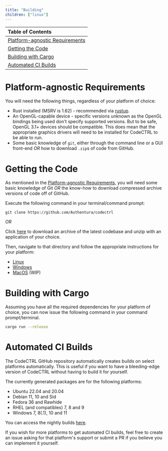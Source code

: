 ```yaml
---
title: "Building"
children: ["linux"]
---
```


| Table of Contents                                                 |
| :---------------------------------------------------------------- |
| [Platform-agnostic Requirements](#platform-agnostic-requirements) |
| [Getting the Code](#getting-the-code)                             |
| [Building with Cargo](#building-with-cargo)                       |
| [Automated CI Builds](#automated-builds)                          |

<h1 id="platform-agnostic-requirements">Platform-agnostic Requirements</h1>

You will need the following things, regardless of your platform of choice:

-   Rust installed (MSRV is 1.62) - recommended via [rustup](https://rustup.rs).
-   An OpenGL-capable device - specific versions unknown as the OpenGL bindings being used
    don't specify supported versions. But to be safe, OpenGL 3.1+ devices should be
    compatible. This does mean that the appropriate graphics drivers will need to be
    installed for CodeCTRL to be able to run.
-   Some basic knowledge of `git`, either through the command line or a GUI front-end _OR_
    how to download `.zip`s of code from GitHub.

<h1 id="getting-the-code">Getting the Code</h1>

As mentioned in the [Platform-agnostic Requirements](#platform-agnostic-requirements), you
will need some basic knowledge of Git _OR_ the know-how to download compressed archive
versions of code off of GitHub.

Execute the following command in your terminal/command prompt:

```
git clone https://github.com/Authentura/codectrl
```

_OR_

Click [here](https://github.com/Authentura/codectrl/archive/refs/heads/development.zip) to
download an archive of the latest codebase and unzip with an application of your choice.

Then, navigate to that directory and follow the appropriate instructions for your
platform:

-   [Linux](/docs/building/linux)
-   [Windows](/docs/building/windows)
-   [MacOS](/docs/building/mac-os) (WIP)

<h1 id="building-with-cargo">Building with Cargo</h1>

Assuming you have all the required dependencies for your platform of choice, you can now
issue the following command in your command prompt/terminal.

```bash
cargo run --release
```

<h1 id="automated-builds">Automated CI Builds</h1>

The CodeCTRL GitHub repository automatically creates builds on select platforms
automatically. This is useful if you want to have a bleeding-edge version of CodeCTRL
without having to build it for yourself.

The currently generated packages are for the following platforms:

-   Ubuntu 22.04 and 20.04
-   Debian 11, 10 and Sid
-   Fedora 36 and Rawhide
-   RHEL (and compatibles) 7, 8 and 9
-   Windows 7, 8(.1), 10 and 11

You can access the nightly builds
[here](https://github.com/Authentura/codectrl/actions/workflows/build-and-package.yml?query=branch%3Amain).

If you wish for more platforms to get automated CI builds, feel free to create an issue
asking for that platform's support or submit a PR if you believe you can implement it
yourself.

